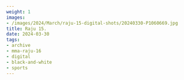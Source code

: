 ```yaml
---
weight: 1
images:
- /images/2024/March/raju-15-digital-shots/20240330-P1060669.jpg
title: Raju 15.
date: 2024-03-30
tags:
- archive
- mma-raju-16
- digital
- black-and-white
- sports
---
```

